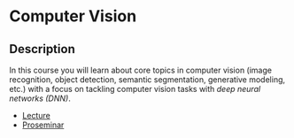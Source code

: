 # Computer Vision

## Description

In this course you will learn about core topics in computer vision (image recognition, object detection, semantic segmentation, generative modeling, etc.) with a
focus on tackling computer vision tasks with *deep neural networks (DNN)*.

- [Lecture](VO)
- [Proseminar](PS)
